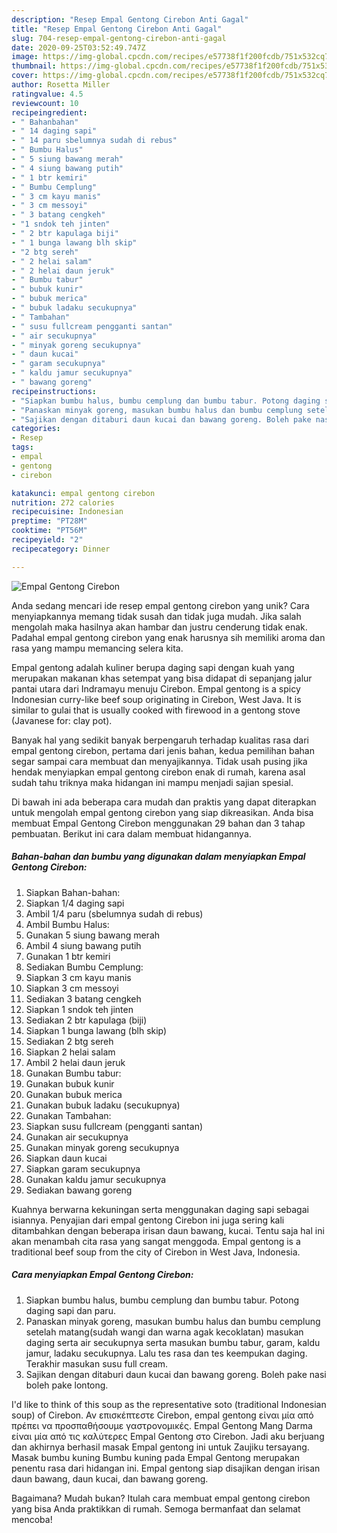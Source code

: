 ```yaml
---
description: "Resep Empal Gentong Cirebon Anti Gagal"
title: "Resep Empal Gentong Cirebon Anti Gagal"
slug: 704-resep-empal-gentong-cirebon-anti-gagal
date: 2020-09-25T03:52:49.747Z
image: https://img-global.cpcdn.com/recipes/e57738f1f200fcdb/751x532cq70/empal-gentong-cirebon-foto-resep-utama.jpg
thumbnail: https://img-global.cpcdn.com/recipes/e57738f1f200fcdb/751x532cq70/empal-gentong-cirebon-foto-resep-utama.jpg
cover: https://img-global.cpcdn.com/recipes/e57738f1f200fcdb/751x532cq70/empal-gentong-cirebon-foto-resep-utama.jpg
author: Rosetta Miller
ratingvalue: 4.5
reviewcount: 10
recipeingredient:
- " Bahanbahan"
- " 14 daging sapi"
- " 14 paru sbelumnya sudah di rebus"
- " Bumbu Halus"
- " 5 siung bawang merah"
- " 4 siung bawang putih"
- " 1 btr kemiri"
- " Bumbu Cemplung"
- " 3 cm kayu manis"
- " 3 cm messoyi"
- " 3 batang cengkeh"
- "1 sndok teh jinten"
- " 2 btr kapulaga biji"
- " 1 bunga lawang blh skip"
- "2 btg sereh"
- " 2 helai salam"
- " 2 helai daun jeruk"
- " Bumbu tabur"
- " bubuk kunir"
- " bubuk merica"
- " bubuk ladaku secukupnya"
- " Tambahan"
- " susu fullcream pengganti santan"
- " air secukupnya"
- " minyak goreng secukupnya"
- " daun kucai"
- " garam secukupnya"
- " kaldu jamur secukupnya"
- " bawang goreng"
recipeinstructions:
- "Siapkan bumbu halus, bumbu cemplung dan bumbu tabur. Potong daging sapi dan paru."
- "Panaskan minyak goreng, masukan bumbu halus dan bumbu cemplung setelah matang(sudah wangi dan warna agak kecoklatan) masukan daging serta air secukupnya serta masukan bumbu tabur, garam, kaldu jamur, ladaku secukupnya. Lalu tes rasa dan tes keempukan daging. Terakhir masukan susu full cream."
- "Sajikan dengan ditaburi daun kucai dan bawang goreng. Boleh pake nasi boleh pake lontong."
categories:
- Resep
tags:
- empal
- gentong
- cirebon

katakunci: empal gentong cirebon 
nutrition: 272 calories
recipecuisine: Indonesian
preptime: "PT28M"
cooktime: "PT56M"
recipeyield: "2"
recipecategory: Dinner

---
```



![Empal Gentong Cirebon](https://img-global.cpcdn.com/recipes/e57738f1f200fcdb/751x532cq70/empal-gentong-cirebon-foto-resep-utama.jpg)

Anda sedang mencari ide resep empal gentong cirebon yang unik? Cara menyiapkannya memang tidak susah dan tidak juga mudah. Jika salah mengolah maka hasilnya akan hambar dan justru cenderung tidak enak. Padahal empal gentong cirebon yang enak harusnya sih memiliki aroma dan rasa yang mampu memancing selera kita.

Empal gentong adalah kuliner berupa daging sapi dengan kuah yang merupakan makanan khas setempat yang bisa didapat di sepanjang jalur pantai utara dari Indramayu menuju Cirebon. Empal gentong is a spicy Indonesian curry-like beef soup originating in Cirebon, West Java. It is similar to gulai that is usually cooked with firewood in a gentong stove (Javanese for: clay pot).

Banyak hal yang sedikit banyak berpengaruh terhadap kualitas rasa dari empal gentong cirebon, pertama dari jenis bahan, kedua pemilihan bahan segar sampai cara membuat dan menyajikannya. Tidak usah pusing jika hendak menyiapkan empal gentong cirebon enak di rumah, karena asal sudah tahu triknya maka hidangan ini mampu menjadi sajian spesial.


Di bawah ini ada beberapa cara mudah dan praktis yang dapat diterapkan untuk mengolah empal gentong cirebon yang siap dikreasikan. Anda bisa membuat Empal Gentong Cirebon menggunakan 29 bahan dan 3 tahap pembuatan. Berikut ini cara dalam membuat hidangannya.

<!--inarticleads1-->

##### Bahan-bahan dan bumbu yang digunakan dalam menyiapkan Empal Gentong Cirebon:

1. Siapkan  Bahan-bahan:
1. Siapkan  1/4 daging sapi
1. Ambil  1/4 paru (sbelumnya sudah di rebus)
1. Ambil  Bumbu Halus:
1. Gunakan  5 siung bawang merah
1. Ambil  4 siung bawang putih
1. Gunakan  1 btr kemiri
1. Sediakan  Bumbu Cemplung:
1. Siapkan  3 cm kayu manis
1. Siapkan  3 cm messoyi
1. Sediakan  3 batang cengkeh
1. Siapkan 1 sndok teh jinten
1. Sediakan  2 btr kapulaga (biji)
1. Siapkan  1 bunga lawang (blh skip)
1. Sediakan 2 btg sereh
1. Siapkan  2 helai salam
1. Ambil  2 helai daun jeruk
1. Gunakan  Bumbu tabur:
1. Gunakan  bubuk kunir
1. Gunakan  bubuk merica
1. Gunakan  bubuk ladaku (secukupnya)
1. Gunakan  Tambahan:
1. Siapkan  susu fullcream (pengganti santan)
1. Gunakan  air secukupnya
1. Gunakan  minyak goreng secukupnya
1. Siapkan  daun kucai
1. Siapkan  garam secukupnya
1. Gunakan  kaldu jamur secukupnya
1. Sediakan  bawang goreng


Kuahnya berwarna kekuningan serta menggunakan daging sapi sebagai isiannya. Penyajian dari empal gentong Cirebon ini juga sering kali ditambahkan dengan beberapa irisan daun bawang, kucai. Tentu saja hal ini akan menambah cita rasa yang sangat menggoda. Empal gentong is a traditional beef soup from the city of Cirebon in West Java, Indonesia. 

<!--inarticleads2-->

##### Cara menyiapkan Empal Gentong Cirebon:

1. Siapkan bumbu halus, bumbu cemplung dan bumbu tabur. Potong daging sapi dan paru.
1. Panaskan minyak goreng, masukan bumbu halus dan bumbu cemplung setelah matang(sudah wangi dan warna agak kecoklatan) masukan daging serta air secukupnya serta masukan bumbu tabur, garam, kaldu jamur, ladaku secukupnya. Lalu tes rasa dan tes keempukan daging. Terakhir masukan susu full cream.
1. Sajikan dengan ditaburi daun kucai dan bawang goreng. Boleh pake nasi boleh pake lontong.


I&#39;d like to think of this soup as the representative soto (traditional Indonesian soup) of Cirebon. Αν επισκέπτεστε Cirebon, empal gentong είναι μία από πρέπει να προσπαθήσουμε γαστρονομικές. Empal Gentong Mang Darma είναι μία από τις καλύτερες Empal Gentong στο Cirebon. Jadi aku berjuang dan akhirnya berhasil masak Empal gentong ini untuk Zaujiku tersayang. Masak bumbu kuning Bumbu kuning pada Empal Gentong merupakan penentu rasa dari hidangan ini. Empal gentong siap disajikan dengan irisan daun bawang, daun kucai, dan bawang goreng. 

Bagaimana? Mudah bukan? Itulah cara membuat empal gentong cirebon yang bisa Anda praktikkan di rumah. Semoga bermanfaat dan selamat mencoba!
